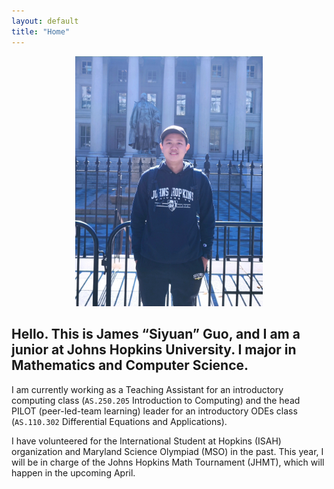 ```yaml
---
layout: default
title: "Home"
---
```


<p align="center">
    <img id="rotatingImage" src="/photos/photo_1.jpg" width="300">
</p>

<script>
  const photos = ["/photos/photo_1.jpg", "/photos/photo_2.jpg", "/photos/photo_3.jpg", "/photos/photo_4.jpg", "/photos/photo_5.jpg"];
  let index = 0;

  function rotateImage() {
    index = (index + 1) % photos.length;
    document.getElementById("rotatingImage").src = photos[index];
  }

  setInterval(rotateImage, 5000);
</script>

## Hello. This is James “Siyuan” Guo, and I am a junior at Johns Hopkins University. I major in Mathematics and Computer Science.

I am currently working as a Teaching Assistant for an introductory computing class (`AS.250.205` Introduction to Computing) and the head PILOT (peer-led-team learning) leader for an introductory ODEs class (`AS.110.302` Differential Equations and Applications).

I have volunteered for the International Student at Hopkins (ISAH) organization and Maryland Science Olympiad (MSO) in the past. This year, I will be in charge of the Johns Hopkins Math Tournament (JHMT), which will happen in the upcoming April.